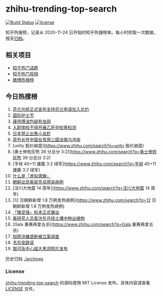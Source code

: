 # zhihu-trending-top-search

[![Build Status](https://github.com/justjavac/zhihu-trending-top-search/workflows/ci/badge.svg?branch=main)](https://github.com/justjavac/zhihu-trending-top-search/actions)
[![license](https://img.shields.io/github/license/justjavac/zhihu-trending-top-search)](https://github.com/justjavac/zhihu-trending-top-search/blob/main/LICENSE)

知乎热搜榜，记录从 2020-11-24 日开始的知乎热搜榜单。每小时抓取一次数据，按天[归档](./archives)。

## 相关项目

- [知乎热门话题](https://github.com/justjavac/zhihu-trending-hot-questions)
- [知乎热门视频](https://github.com/justjavac/zhihu-trending-hot-video)
- [微博热搜榜](https://github.com/justjavac/weibo-trending-hot-search)

## 今日热搜榜

<!-- BEGIN -->
<!-- 最后更新时间 Sat May 14 2022 07:09:01 GMT+0800 (China Standard Time) -->

1. [芬兰总统正式宣布支持芬兰申请加入北约](https://www.zhihu.com/search?q=芬兰总统正式宣布支持芬兰申请加入北约)
1. [国际护士节](https://www.zhihu.com/search?q=国际护士节)
1. [康师傅油包疑有虫卵](https://www.zhihu.com/search?q=康师傅油包疑有虫卵)
1. [入职体检不得开展乙肝孕检等检测](https://www.zhihu.com/search?q=入职体检不得开展乙肝孕检等检测)
1. [日本禁止出售小龙虾](https://www.zhihu.com/search?q=日本禁止出售小龙虾)
1. [菲外长夸中国女孩用三国谈俄乌冲突](https://www.zhihu.com/search?q=菲外长夸中国女孩用三国谈俄乌冲突)
1. [unity 股价崩盘](https://www.zhihu.com/search?q=unity 股价崩盘)
1. [勇士惨败灰熊 39 分总分 3:2](https://www.zhihu.com/search?q=勇士惨败灰熊 39 分总分 3:2)
1. [字母 40+11 雄鹿 3:2 绿军](https://www.zhihu.com/search?q=字母 40+11 雄鹿 3:2 绿军)
1. [什么是「虚拟偶像」](https://www.zhihu.com/search?q=什么是「虚拟偶像」)
1. [朝鲜出现奥密克戎感染病例](https://www.zhihu.com/search?q=朝鲜出现奥密克戎感染病例)
1. [汶川大地震 14 周年](https://www.zhihu.com/search?q=汶川大地震 14 周年)
1. [12 日朝鲜新增 1.8 万例发热病例](https://www.zhihu.com/search?q=12 日朝鲜新增 1.8 万例发热病例)
1. [「猪坚强」标本正式展出](https://www.zhihu.com/search?q=「猪坚强」标本正式展出)
1. [美研究人员首次在月球土壤中种出植物](https://www.zhihu.com/search?q=美研究人员首次在月球土壤中种出植物)
1. [Gala 重赛再拿五杀](https://www.zhihu.com/search?q=Gala 重赛再拿五杀)
1. [知网涉嫌垄断被立案调查](https://www.zhihu.com/search?q=知网涉嫌垄断被立案调查)
1. [韦东奕辟谣](https://www.zhihu.com/search?q=韦东奕辟谣)
1. [银河系中心超大黑洞照片发布](https://www.zhihu.com/search?q=银河系中心超大黑洞照片发布)

<!-- END -->

历史归档 [./archives](./archives)

### License

[zhihu-trending-top-search](https://github.com/justjavac/zhihu-trending-top-search)
的源码使用 MIT License 发布。具体内容请查看 [LICENSE](./LICENSE) 文件。
